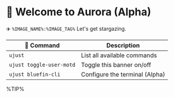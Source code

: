 # 󱍢 Welcome to Aurora (Alpha) 
✈️ `%IMAGE_NAME%:%IMAGE_TAG%`
Let's get stargazing.

|  Command | Description |
| ------- | ----------- |
| `ujust`  | List all available commands |
| `ujust toggle-user-motd` | Toggle this banner on/off | 
| `ujust bluefin-cli` | Configure the terminal (Alpha) |

%TIP%